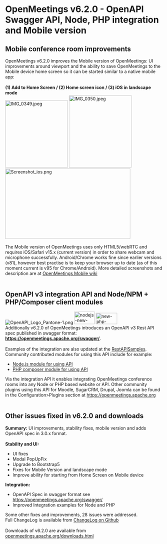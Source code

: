 <!--
Licensed under the Apache License, Version 2.0 (the "License") http://www.apache.org/licenses/LICENSE-2.0
-->
<!---
layout: post
title: OpenMeetings v6.2.0 - OpenAPI Swagger API, Node, PHP integration and Mobile version
date: '2021-10-25T20:55:06+00:00'
permalink: openmeetings-v6-2-0-openapi
-->

# OpenMeetings v6.2.0 - OpenAPI Swagger API, Node, PHP integration and Mobile version

<h2>Mobile conference room improvements</h2>
OpenMeetings v6.2.0 improves the Mobile version of OpenMeetings: UI improvements around viewport and the ability to save OpenMeetings to the Mobile device home screen so it can be started similar to a native mobile app:<br/><br/>
<b>(1) Add to Home Screen  / (2) Home screen icon / (3) iOS in landscape mode</b><br/>
<img src="https://blogs.apache.org/openmeetings/mediaresource/541df6d3-f069-4646-9cad-b2bded861e67" alt="IMG_0349.jpeg" style="width:200px;height:215px;"/>
<img src="https://blogs.apache.org/openmeetings/mediaresource/7a6aaeb8-d67e-4a04-9fbb-5137a6e59b0a" alt="IMG_0350.jpeg" style="width:200px;height:231px;"/>
<img src="https://blogs.apache.org/openmeetings/mediaresource/2dd64082-9061-402d-9aba-1e18b51ac5ef" alt="Screenshot_ios.png" style="width:400px;height:225px;"/>
<br/><br/>
The Mobile version of OpenMeetings uses only HTML5/webRTC and requires iOS/Safari v15.x (current version) in order to share webcam and microphone successfully. Android/Chrome works fine since earlier versions (v81), however best practise is to keep your browser up to date (as of this moment current is v95 for Chrome/Android). More detailed screenshots and description are at <a href="https://cwiki.apache.org/confluence/display/OPENMEETINGS/OpenMeetings+Mobile" target="_blank">OpenMeetings Mobile wiki</a>
<br/><br/>
<h2>OpenAPI v3 integration API and Node/NPM + PHP/Composer client modules</h2>
<img src="https://blogs.apache.org/openmeetings/mediaresource/8b0b34c2-2bc6-4174-beea-a95038ca72ef?t=true" alt="OpenAPI_Logo_Pantone-1.png" />
<img src="https://blogs.apache.org/openmeetings/mediaresource/f70911d1-dfab-4903-8a66-e84273642a4c?t=true" alt="nodejs-new-pantone-black-small-removebg-preview.png" style="width:65px;height:40px;"/>
<img src="https://blogs.apache.org/openmeetings/mediaresource/bbe3ee60-ef4f-40cd-83c5-980bce89464b" alt="new-php-logo.png" style="width:68px;height:36px;"/>
<br/>
Additionally v6.2.0 of OpenMeetings introduces an OpenAPI v3 Rest API spec published in swagger format: <b>
<a href="https://openmeetings.apache.org/swagger/" target="_blank">https://openmeetings.apache.org/swagger/</a></b>.
<br/><br/>
Examples of the integration are also updated at the <a href="https://openmeetings.apache.org/RestAPISample.html" target="_blank">RestAPISamples</a>. Community contributed modules for using this API include for example:
<ul>
<li><a href="https://openmeetings.apache.org/RestAPISample.html#how-to-integrate-using-nodejs" target="_blank">Node.js module for using API</a></li>
<li><a href="https://openmeetings.apache.org/RestAPISample.html#how-to-integrate-using-php-and-composer" target="_blank">PHP composer module for using API</a></li>
</ul>
Via the integration API it enables integrating OpenMeetings conference rooms into any Node or PHP based website or API. Other community plugins using this API for Moodle, SugarCRM, Drupal, Joomla can be found in the Configuration>Plugins section at <a href="https://openmeetings.apache.org" target="_blank">https://openmeetings.apache.org</a><br/>
<br/>
<h2>Other issues fixed in v6.2.0 and downloads</h2>
<b>Summary:</b> UI improvements, stability fixes, mobile version and adds OpenAPI spec in 3.0.x format.<br/>
<br/>
<b>Stability and UI:</b>
<ul>
<li>UI fixes</li>
<li>Modal PopUpFix</li>
<li>Upgrade to Bootstrap5</li>
<li>Fixes for Mobile Version and landscape mode</li>
<li>Improve ability for starting from Home Screen on Mobile device</li>
</ul>
<b>Integration:</b>
<ul>
<li>OpenAPI Spec in swagger format see <a href="https://openmeetings.apache.org/swagger/" target="_blank">https://openmeetings.apache.org/swagger/</a></li>
<li>Improved Integration examples for Node and PHP</li>
</ul>

Some other fixes and improvements, 28 issues were addressed.<br/>
Full ChangeLog is available from <a href="https://github.com/apache/openmeetings/blob/6.2.0/CHANGELOG.md">ChangeLog on Github</a>
 <br/><br/>
Downloads of v6.2.0 are available from <a href="https://openmeetings.apache.org/downloads.html" target="_BLANK">openmeetings.apache.org/downloads.html</a>
 <br/> <br/>
